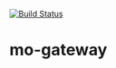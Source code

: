 [![Build Status](https://travis-ci.org/vilsongwei/mo-gateway.svg?branch=master)](https://travis-ci.org/vilsongwei/mo-gateway)

# mo-gateway

